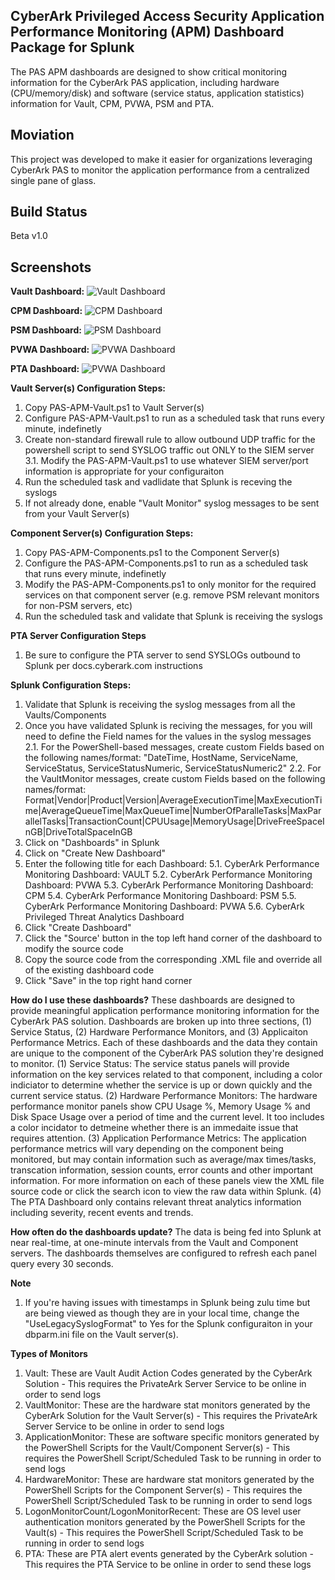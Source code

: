 ## CyberArk Privileged Access Security Application Performance Monitoring (APM) Dashboard Package for Splunk
The PAS APM dashboards are designed to show critical monitoring information for the CyberArk PAS application, including hardware (CPU/memory/disk) and software (service status, application statistics) information for Vault, CPM, PVWA, PSM and PTA.

## Moviation
This project was developed to make it easier for organizations leveraging CyberArk PAS to monitor the application performance from a centralized single pane of glass.

## Build Status
Beta v1.0

## Screenshots
**Vault Dashboard:**
![Vault Dashboard](/Screenshots/PAS-APM-Vault-Screenshot.PNG)

**CPM Dashboard:**
![CPM Dashboard](/Screenshots/PAS-APM-CPM-Screenshot.PNG)

**PSM Dashboard:**
![PSM Dashboard](/Screenshots/PAS-APM-PSM-Screenshot.PNG)

**PVWA Dashboard:**
![PVWA Dashboard](/Screenshots/PAS-APM-PVWA-Screenshot.PNG)

**PTA Dashboard:**
![PVWA Dashboard](/Screenshots/PAS-APM-PTA-Screenshot.PNG)

**Vault Server(s) Configuration Steps:**
1. Copy PAS-APM-Vault.ps1 to Vault Server(s)
2. Configure PAS-APM-Vault.ps1 to run as a scheduled task that runs every minute, indefinetly
3. Create non-standard firewall rule to allow outbound UDP traffic for the powershell script to send SYSLOG traffic out ONLY to the SIEM server
3.1. Modify the PAS-APM-Vault.ps1 to use whatever SIEM server/port information is appropriate for your configuraiton
4. Run the scheduled task and vadlidate that Splunk is receving the syslogs
5. If not already done, enable "Vault Monitor" syslog messages to be sent from your Vault Server(s)

**Component Server(s) Configuration Steps:**
1. Copy PAS-APM-Components.ps1 to the Component Server(s)
2. Configure the PAS-APM-Components.ps1 to run as a scheduled task that runs every minute, indefinetly 
3. Modify the PAS-APM-Components.ps1 to only monitor for the required services on that component server (e.g. remove PSM relevant monitors for non-PSM servers, etc)
4. Run the scheduled task and validate that Splunk is receiving the syslogs

**PTA Server Configuration Steps**
1. Be sure to configure the PTA server to send SYSLOGs outbound to Splunk per docs.cyberark.com instructions

**Splunk Configuration Steps:**
1. Validate that Splunk is receiving the syslog messages from all the Vaults/Components
2. Once you have validated Splunk is reciving the messages, for you will need to define the Field names for the values in the syslog messages
2.1. For the PowerShell-based messages, create custom Fields based on the following names/format: "DateTime, HostName, ServiceName, ServiceStatus, ServiceStatusNumeric, ServiceStatusNumeric2"
2.2. For the VaultMonitor messages, create custom Fields based on the following names/format: Format|Vendor|Product|Version|AverageExecutionTime|MaxExecutionTime|AverageQueueTime|MaxQueueTime|NumberOfParalleTasks|MaxParallelTasks|TransactionCount|CPUUsage|MemoryUsage|DriveFreeSpaceInGB|DriveTotalSpaceInGB
3. Click on "Dashboards" in Splunk
4. Click on "Create New Dashboard"
5. Enter the following title for each Dashboard:
5.1. CyberArk Performance Monitoring Dashboard: VAULT
5.2. CyberArk Performance Monitoring Dashboard: PVWA
5.3. CyberArk Performance Monitoring Dashboard: CPM
5.4. CyberArk Performance Monitoring Dashboard: PSM
5.5. CyberArk Performance Monitoring Dashboard: PVWA
5.6. CyberArk Privileged Threat Analytics Dashboard
6. Click "Create Dashboard"
7. Click the "Source' button in the top left hand corner of the dashboard to modify the source code
8. Copy the source code from the corresponding .XML file and override all of the existing dashboard code
9. Click "Save" in the top right hand corner

**How do I use these dashboards?**
These dashboards are designed to provide meaningful application performance monitoring information for the CyberArk PAS solution. Dashboards are broken up into three sections, (1) Service Status, (2) Hardware Performance Monitors, and (3) Applicaiton Performance Metrics. Each of these dashboards and the data they contain are unique to the component of the CyberArk PAS solution they're designed to monitor.
(1) Service Status: The service status panels will provide information on the key services related to that component, including a color indiciator to determine whether the service is up or down quickly and the current service status.
(2) Hardware Performance Monitors: The hardware performance monitor panels show CPU Usage %, Memory Usage % and Disk Space Usage over a period of time and the current level. It too includes a color incidator to detmeine whether there is an immedaite issue that requires attention.
(3) Application Performance Metrics: The application performance metrics will vary depending on the component being monitored, but may contain information such as average/max times/tasks, transcation information, session counts, error counts and other important information. For more information on each of these panels view the XML file source code or click the search icon to view the raw data within Splunk.
(4) The PTA Dashboard only contains relevant threat analytics information including severity, recent events and trends.

**How often do the dashboards update?**
The data is being fed into Splunk at near real-time, at one-minute intervals from the Vault and Component servers. The dashboards themselves are configured to refresh each panel query every 30 seconds.

**Note**
1. If you're having issues with timestamps in Splunk being zulu time but are being viewed as though they are in your local time, change the "UseLegacySyslogFormat" to Yes for the Splunk configuraiton in your dbparm.ini file on the Vault server(s).

**Types of Monitors**
1. Vault: These are Vault Audit Action Codes generated by the CyberArk Solution - This requires the PrivateArk Server Service to be online in order to send logs
2. VaultMonitor: These are the hardware stat monitors generated by the CyberArk Solution for the Vault Server(s) - This requires the PrivateArk Server Service to be online in order to send logs
3. ApplicationMonitor: These are software specific monitors generated by the PowerShell Scripts for the Vault/Component Server(s) - This requires the PowerShell Script/Scheduled Task to be running in order to send logs
4. HardwareMonitor: These are hardware stat  monitors generated by the PowerShell Scripts for the Component Server(s) - This requires the PowerShell Script/Scheduled Task to be running in order to send logs
5. LogonMonitorCount/LogonMonitorRecent: These are OS level user authentication monitors generated by the PowerShell Scripts for the Vault(s) - This requires the PowerShell Script/Scheduled Task to be running in order to send logs
6. PTA: These are PTA alert events generated by the CyberArk solution - This requires the PTA Service to be online in order to send these logs


